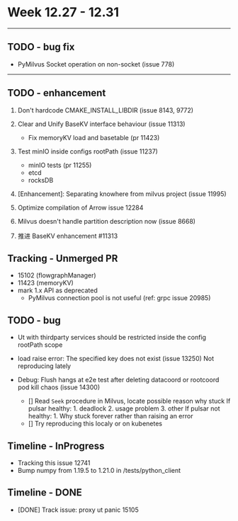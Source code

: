 # Week 12.27 - 12.31

---
## TODO - bug fix
- PyMilvus Socket operation on non-socket (issue 778)

---
## TODO - enhancement
1. Don't hardcode CMAKE_INSTALL_LIBDIR (issue 8143, 9772)
3. Clear and Unify BaseKV interface behaviour (issue 11313)
    - Fix memoryKV load and basetable (pr 11423)
4. Test minIO inside configs rootPath (issue 11237)
    - minIO tests (pr 11255)
    - etcd
    - rocksDB
5. [Enhancement]: Separating knowhere from milvus project (issue 11995)
6. Optimize compilation of Arrow issue 12284
7. Milvus doesn't handle partition description now (issue 8668)

5. 推进 BaseKV enhancement #11313

## Tracking - Unmerged PR
- 15102 (flowgraphManager)
- 11423 (memoryKV)
- mark 1.x API as deprecated
    - PyMilvus connection pool is not useful (ref: grpc issue 20985)

## TODO - bug
- Ut with thirdparty services should be restricted inside the config rootPath scope
- load raise error: The specified key does not exist (issue 13250)
    Not reproducing lately

- Debug: Flush hangs at e2e test after deleting datacoord or rootcoord pod kill chaos (issue 14300)
    - [] Read `Seek` procedure in Milvus, locate possible reason why stuck
        If pulsar healthy:
            1. deadlock
            2. usage problem
            3. other
        If pulsar not healthy:
            1. Why stuck forever rather than raising an error
    - [] Try reproducing this localy or on kubenetes


## Timeline - InProgress
- Tracking this issue 12741
- Bump numpy from 1.19.5 to 1.21.0 in /tests/python_client

## Timeline - DONE
- [DONE] Track issue: proxy ut panic 15105

